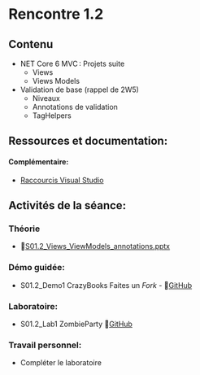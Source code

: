# Rencontre 1.2

## Contenu
- NET Core 6 MVC : Projets suite 
  - Views 
  - Views Models 
- Validation de base (rappel de 2W5) 
  - Niveaux 
  - Annotations de validation 
  - TagHelpers 


## Ressources et documentation: 
#### Complémentaire: 
- [Raccourcis Visual Studio](https://cegepedouardmontpetit.sharepoint.com/:b:/r/sites/EDU-E23-420BW5EM-06139/Supports%20de%20cours/01.2_Views_ViewsModels_Annotations/keyboard-shortcutsVisualStudio.pdf?csf=1&web=1&e=folaFE)

## Activités de la séance: 

### Théorie
- 🔗[S01.2_Views_ViewModels_annotations.pptx](https://cegepedouardmontpetit.sharepoint.com/:p:/r/sites/EDU-E23-420BW5EM-06139/Supports%20de%20cours/01.2_Views_ViewsModels_Annotations/S01.2%20A_Views_ViewModels_annotations.pptx?d=we3833a96d1814a6bb07337b18565e51a&csf=1&web=1&e=vwgLuf)

### Démo guidée:
- S01.2_Demo1 CrazyBooks Faites un *Fork* - 🔗[GitHub](https://github.com/ProgWebTransFC/S01.2_Demo1)

### Laboratoire:
- S01.2_Lab1 ZombieParty 🔗[GitHub](https://github.com/ProgWebTransFC/S01.2_Lab1)

### Travail personnel: 
- Compléter le laboratoire